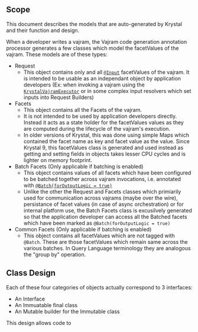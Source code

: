 ## Scope

This document describes the models that are auto-generated by Krystal and their function and design.

When a developer writes a vajram, the Vajram code generation annotation processor generates a few
classes which model the facetValues of the vajram. These models are of these types:

* Request
    * This object contains only and all [
      `@Input`](../vajram/vajram-java-sdk/src/main/java/com/flipkart/krystal/vajram/facets/Input.java)
      facetValues of the vajram. It is intended to be usable as an independant object by application
      developers (Ex: when
      invoking a vajram using the [
      `KrystalVajramExecutor`](../vajram/vajram-krystex/src/main/java/com/flipkart/krystal/vajramexecutor/krystex/KrystexVajramExecutor.java)
      or in some complex input resolvers which set inputs into Request Builders)
* Facets
    * This object contains all the Facets of the vajram.
    * It is not intended to be used by application developers directly. Instead it acts as a
      state holder for the facetValues values as
      they are computed during the lifecycle of the vajram's execution.
    * In older versions of Krystal, this was done using simple Maps which contained the facet name
      as key and facet value
      as the value. Since Krystal 9, this facetValues class is generated and used instead as getting and
      setting fields in objects takes lesser CPU cycles and is lighter on memory footprint.
* Batch Facets (Only applicable if batching is enabled)
    * This object contains values of all facets which have been configured to be batched together
      across vajram invocations, i.e. annotated with [
      `@Batch(forOutputLogic = true)`](../vajram/vajram-java-sdk/src/main/java/com/flipkart/krystal/vajram/batching/Batch.java)
    * Unlike the other the Request and Facets classes which primiarily used for communication across
      vajrams (maybe over the wire), persistance of facet values (in case of async orchestration) or
      for internal platform use, the Batch Facets class is excusilvely generated so that the
      application developer can access all the Batched facets which have been marked as
      `@Batch(forOutputLogic = true)`
* Common Facets (Only applicable if batching is enabled)
    * This object contains all facetValues which are not tagged with `@Batch`. These are those facetValues
      which remain same across the various batches. In Query Language terminology they are analogous
      the "group by" operation.

## Class Design

Each of these four categories of objects actually correspond to 3 interfaces:

* An Interface
* An Immuatable final class
* An Mutable builder for the Immutable class 

This design allows code to 